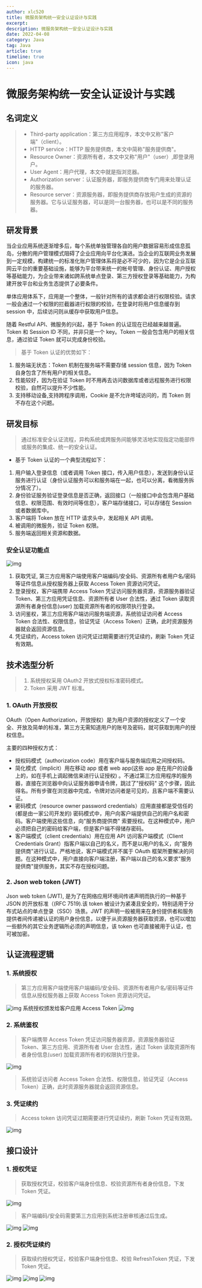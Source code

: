 ```yaml
---
author: xlc520
title: 微服务架构统一安全认证设计与实践
excerpt: 
description: 微服务架构统一安全认证设计与实践
date: 2022-04-08
category: Java
tag: Java
article: true
timeline: true
icon: java
---
```


# 微服务架构统一安全认证设计与实践

## 名词定义

> - Third-party application：第三方应用程序，本文中又称"客户端"（client）。
> - HTTP service：HTTP 服务提供商，本文中简称"服务提供商"。
> - Resource Owner：资源所有者，本文中又称"用户"（user）,即登录用户。
> - User Agent：用户代理，本文中就是指浏览器。
> - Authorization server：认证服务器，即服务提供商专门用来处理认证的服务器。
> - Resource server：资源服务器，即服务提供商存放用户生成的资源的服务器。它与认证服务器，可以是同一台服务器，也可以是不同的服务器。

## 研发背景

当企业应用系统逐渐增多后，每个系统单独管理各自的用户数据容易形成信息孤岛，分散的用户管理模式阻碍了企业应用向平台化演进。当企业的互联网业务发展到一定规模，构建统一的标准化账户管理体系将是必不可少的，因为它是企业互联网云平台的重要基础设施，能够为平台带来统一的帐号管理、身份认证、用户授权等基础能力，为企业带来诸如跨系统单点登录、第三方授权登录等基础能力，为构建开放平台和业务生态提供了必要条件。

单体应用体系下，应用是一个整体，一般针对所有的请求都会进行权限校验。请求一般会通过一个权限的拦截器进行权限的校验，在登录时将用户信息缓存到
session 中，后续访问则从缓存中获取用户信息。

随着 Restful API、微服务的兴起，基于 Token 的认证现在已经越来越普遍。Token 和 Session ID 不同，并非只是一个 key。Token
一般会包含用户的相关信息，通过验证 Token 就可以完成身份校验。

> 基于 Token 认证的优势如下：

1. 服务端无状态：Token 机制在服务端不需要存储 session 信息，因为 Token 自身包含了所有用户的相关信息。
2. 性能较好，因为在验证 Token 时不用再去访问数据库或者远程服务进行权限校验，自然可以提升不少性能。
3. 支持移动设备,支持跨程序调用，Cookie 是不允许垮域访问的，而 Token 则不存在这个问题。

## 研发目标

> 通过标准安全认证流程，异构系统或跨服务间能够灵活地实现指定功能部件或服务的集成、统一的安全认证。

- 基于 Token 认证的一个典型流程如下：

1. 用户输入登录信息（或者调用 Token 接口，传入用户信息），发送到身份认证服务进行认证（身份认证服务可以和服务端在一起，也可以分离，看微服务拆分情况了）。
2. 身份验证服务验证登录信息是否正确，返回接口（一般接口中会包含用户基础信息、权限范围、有效时间等信息），客户端存储接口，可以存储在
   Session 或者数据库中。
3. 客户端将 Token 放在 HTTP 请求头中，发起相关 API 调用。
4. 被调用的微服务，验证 Token 权限。
5. 服务端返回相关资源和数据。

### 安全认证功能点

![img](https://p6-juejin.byteimg.com/tos-cn-i-k3u1fbpfcp/ecc54fb04d3e43e4834ddafb43d5703a~tplv-k3u1fbpfcp-zoom-in-crop-mark:1304:0:0:0.awebp)

1. 获取凭证, 第三方应用客户端使用客户端编码/安全码、资源所有者用户名/密码等证件信息从授权服务器上获取 Access Token
   资源访问凭证。
2. 登录授权，客户端携带 Access Token 凭证访问服务器资源，资源服务器验证 Token、第三方应用凭证信息、资源所有者 User 合法性，通过
   Token 读取资源所有者身份信息(user) 加载资源所有者的权限项执行登录。
3. 访问鉴权，第三方应用客户端访问服务端资源，系统验证访问者 Access Token 合法性、权限信息，验证凭证（Access
   Token）正确，此时资源服务器就会返回资源信息。
4. 凭证续约，Access token 访问凭证过期需要进行凭证续约，刷新 Token 凭证有效期。

## 技术选型分析

> 1. 系统授权采用 OAuth2 开放式授权标准密码模式。
> 2. Token 采用 JWT 标准。

### 1. OAuth 开放授权

OAuth（Open Authorization，开放授权）是为用户资源的授权定义了一个安全、开放及简单的标准，第三方无需知道用户的账号及密码，就可获取到用户的授权信息。

主要的四种授权方式：

- 授权码模式（authorization code）用在客户端与服务端应用之间授权码。
- 简化模式（implicit）用在移动 app 或者 web app(这些 app 是在用户的设备上的，如在手机上调起微信来进行认证授权)
  。不通过第三方应用程序的服务器，直接在浏览器中向认证服务器申请令牌，跳过了"授权码"
  这个步骤，因此得名。所有步骤在浏览器中完成，令牌对访问者是可见的，且客户端不需要认证。
- 密码模式（resource owner password credentials）应用直接都是受信任的(都是由一家公司开发的)
  密码模式中，用户向客户端提供自己的用户名和密码。客户端使用这些信息，向"服务商提供商"
  索要授权。在这种模式中，用户必须把自己的密码给客户端，但是客户端不得储存密码。
- 客户端模式（client credentials）用在应用 API 访问客户端模式（Client Credentials
  Grant）指客户端以自己的名义，而不是以用户的名义，向"服务提供商"进行认证。严格地说，客户端模式并不属于 OAuth
  框架所要解决的问题。在这种模式中，用户直接向客户端注册，客户端以自己的名义要求"服务提供商"提供服务，其实不存在授权问题。

### 2. Json web token (JWT)

Json web token (JWT), 是为了在网络应用环境间传递声明而执行的一种基于 JSON 的开放标准（(RFC 7519).该 token
被设计为紧凑且安全的，特别适用于分布式站点的单点登录（SSO）场景。JWT
的声明一般被用来在身份提供者和服务提供者间传递被认证的用户身份信息，以便于从资源服务器获取资源，也可以增加一些额外的其它业务逻辑所必须的声明信息，该
token 也可直接被用于认证，也可被加密。

## 认证流程逻辑

### 1. 系统授权

> 第三方应用客户端使用客户端编码/安全码、资源所有者用户名/密码等证件信息从授权服务器上获取 Access Token 资源访问凭证。

![img](https://p3-juejin.byteimg.com/tos-cn-i-k3u1fbpfcp/3ea530be187b47bb9d7a0d511d42db00~tplv-k3u1fbpfcp-zoom-in-crop-mark:1304:0:0:0.awebp)
系统授权颁发给客户应用 Access
Token ![img](https://p3-juejin.byteimg.com/tos-cn-i-k3u1fbpfcp/a507ea017d34445f9a0ab0783e3ec159~tplv-k3u1fbpfcp-zoom-in-crop-mark:1304:0:0:0.awebp)

### 2. 系统鉴权

> 客户端携带 Access Token 凭证访问服务器资源，资源服务器验证 Token、第三方应用、资源所有者 User 合法性，通过 Token
> 读取资源所有者身份信息(user) 加载资源所有者的权限执行登录。

![img](https://p6-juejin.byteimg.com/tos-cn-i-k3u1fbpfcp/788d357d31144b69bd1793e623fe1004~tplv-k3u1fbpfcp-zoom-in-crop-mark:1304:0:0:0.awebp)

> 系统验证访问者 Access Token 合法性、权限信息，验证凭证（Access Token）正确，此时资源服务器就会返回资源信息。

### 3. 凭证续约

> Access token 访问凭证过期需要进行凭证续约，刷新 Token 凭证有效期。

![img](https://p1-juejin.byteimg.com/tos-cn-i-k3u1fbpfcp/58d905e0a5814997b63bb3afd65d0c2f~tplv-k3u1fbpfcp-zoom-in-crop-mark:1304:0:0:0.awebp)

## 接口设计

### 1. 授权凭证

> 获取授权凭证，校验客户端身份信息、校验资源所有者身份信息，下发 Token 凭证。

![img](https://p3-juejin.byteimg.com/tos-cn-i-k3u1fbpfcp/80dcd5ae585f4c22979a1ead93bdb762~tplv-k3u1fbpfcp-zoom-in-crop-mark:1304:0:0:0.awebp)

> 客户端编码/安全码需要第三方应用到系统注册审核通过后生成。

![img](https://p6-juejin.byteimg.com/tos-cn-i-k3u1fbpfcp/7a2bd4d9dc544810b83752ff33600327~tplv-k3u1fbpfcp-zoom-in-crop-mark:1304:0:0:0.awebp) ![img](https://p9-juejin.byteimg.com/tos-cn-i-k3u1fbpfcp/9903bc421d7440158f33bf3a219b99df~tplv-k3u1fbpfcp-zoom-in-crop-mark:1304:0:0:0.awebp)

### 2. 授权凭证续约

> 获取续约授权凭证，校验客户端身份信息、校验 RefreshToken 凭证，下发 Token 凭证。

![img](https://p3-juejin.byteimg.com/tos-cn-i-k3u1fbpfcp/1f8ca2a8146649c5b350f4d5b42299c1~tplv-k3u1fbpfcp-zoom-in-crop-mark:1304:0:0:0.awebp) ![img](https://p3-juejin.byteimg.com/tos-cn-i-k3u1fbpfcp/dd197891eb284a119e992c389d412ca4~tplv-k3u1fbpfcp-zoom-in-crop-mark:1304:0:0:0.awebp) ![img](https://p3-juejin.byteimg.com/tos-cn-i-k3u1fbpfcp/130844cf15c842619e1e2e21a355a970~tplv-k3u1fbpfcp-zoom-in-crop-mark:1304:0:0:0.awebp)
